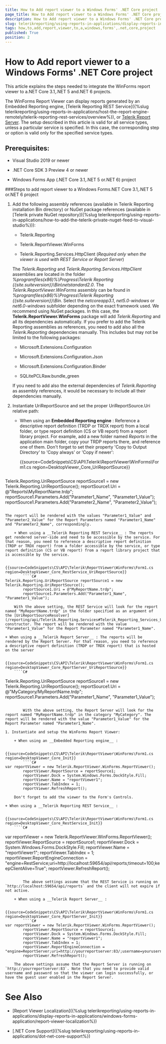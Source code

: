 ```yaml
---
title: How to Add report viewer to a Windows Forms' .NET Core project
page_title: How to Add report viewer to a Windows Forms' .NET Core project 
description: How to Add report viewer to a Windows Forms' .NET Core project
slug: telerikreporting/using-reports-in-applications/display-reports-in-applications/windows-forms-application/how-to-add-report-viewer-to-a-windows-forms'-.net-core-project
tags: how,to,add,report,viewer,to,a,windows,forms',.net,core,project
published: True
position: 2
---
```


# How to Add report viewer to a Windows Forms' .NET Core project

This article explains the steps needed to integrate the WinForms report viewer to a.NET Core 3.1,.NET 5 and.NET 6 projects. 

The WinForms Report Viewer can display reports generated by an Embedded Reporting engine, [Telerik Reporting REST Service]({%slug telerikreporting/using-reports-in-applications/host-the-report-engine-remotely/telerik-reporting-rest-services/overview%}), or [Telerik Report Server](https://docs.telerik.com/report-server/introduction). The setup described in this article is valid for all service types, unless a particular service is specified. In this case, the corresponding step or option is valid only for the specified service types. 

## Prerequisites:

* Visual Studio 2019 or newer

* .NET Core SDK 3 Preview 4 or newer

* Windows Forms App (.NET Core 3.1,.NET 5 or.NET 6) project

###Steps to add report viewer to a Windows Forms.NET Core 3.1,.NET 5 or.NET 6 project

1. Add the following assembly references (available in Telerik Reporting installation Bin directory) or NuGet package references (available in [Telerik private NuGet repository]({%slug telerikreporting/using-reports-in-applications/how-to-add-the-telerik-private-nuget-feed-to-visual-studio%})): 

	+ Telerik.Reporting

	+ Telerik.ReportViewer.WinForms

	+ Telerik.Reporting.Services.HttpClient (_Required only when the viewer is used with REST Service or Report Server_) 
   
	The _Telerik.Reporting_ and _Telerik.Reporting.Services.HttpClient_ assemblies are located in the folder _%programfiles(x86)%\Progress\Telerik Reporting {{site.suiteversion}}\Bin\netstandard2.0_. The _Telerik.ReportViewer.WinForms_ assembly can be found in _%programfiles(x86)%\Progress\Telerik Reporting {{site.suiteversion}}\Bin_. Select the _netcoreapp3.1_, _net5.0-windows_ or _net6.0-windows_ subfolder depending on the exact framework used. We recommend using NuGet packages. In this case, the __Telerik.ReportViewer.WinForms__ package will add _Telerik.Reporting_ and all its dependencies automatically. If you prefer to add the Telerik Reporting assemblies as references, you need to add also all the _Telerik.Reporting_ dependencies manually. This includes but may not be limited to the following packages: 
	
	+ Microsoft.Extensions.Configuration 

	+ Microsoft.Extensions.Configuration.Json 

	+ Microsoft.Extensions.Configuration.Binder 

	+ SQLitePCLRaw.bundle_green 
   
	If you need to add also the external dependencies of _Telerik.Reporting_ as assembly references, it would be necessary to include all their dependencies manually. 

1. Instantiate UriReportSource and set the proper UriReportSource.Uri relative path: 

	+ When using an __Embedded Reporting engine__ : Reference a descriptive report definition (TRDP or TRDX report) from a local folder, or type report definition (CS or VB report) from a report library project. For example, add a new folder named *Reports* in the application main folder, copy your TRDP reports there, and reference one of them. Don't forget to set their property 'Copy to Output Directory' to 'Copy always' or 'Copy if newer': 

		{{source=CodeSnippets\CS\API\Telerik\ReportViewer\WinForms\Form1.cs region=DesktopViewer_Core_UriReportSource}}
		````C#
Telerik.Reporting.UriReportSource reportSource1 = new Telerik.Reporting.UriReportSource();
		reportSource1.Uri = @"Reports\MyReportName.trdp";
		reportSource1.Parameters.Add("Parameter1_Name", "Parameter1_Value");
		reportSource1.Parameters.Add("Parameter2_Name", "Parameter2_Value");
````

The report will be rendered with the values "Parameter1_Value" and "Parameter2_Value" for the Report Parameters named "Parameter1_Name" and "Parameter2_Name", correspondingly. 

	+ When using a __Telerik Reporting REST Service__ : The reports get rendered server-side and need to be accessible by the service. For that reason, you need to reference a descriptive report definition (TRDP or TRDX report) from a folder accessible by the service, or type report definition (CS or VB report) from a report library project that is accessible by the service. 

		{{source=CodeSnippets\CS\API\Telerik\ReportViewer\WinForms\Form1.cs region=DesktopViewer_Core_RestService_UriReportSource}}
		````C#
Telerik.Reporting.UriReportSource reportSource1 = new Telerik.Reporting.UriReportSource();
		reportSource1.Uri = @"MyReportName.trdp";
		reportSource1.Parameters.Add("Parameter1_Name", "Parameter1_Value");
````

		With the above setting, the REST Service will look for the report named "MyReportName.trdp" in the folder specified as an argument of the [UriReportSourceResolver](/reporting/api/Telerik.Reporting.Services#Telerik_Reporting_Services_UriReportSourceResolver_System_String_) constructor. The report will be rendered with the value "Parameter1_Value" for the Report Parameter named "Parameter1_Name". 

	+ When using a __Telerik Report Server__ : The reports will be rendered by the Report Server. For that reason, you need to reference a descriptive report definition (TRDP or TRDX report) that is hosted on the server 

		{{source=CodeSnippets\CS\API\Telerik\ReportViewer\WinForms\Form1.cs region=DesktopViewer_Core_RportServer_UriReportSource}}
		````C#
Telerik.Reporting.UriReportSource reportSource1 = new Telerik.Reporting.UriReportSource();
		reportSource1.Uri = @"MyCategory/MyReportName.trdp";
		reportSource1.Parameters.Add("Parameter1_Name", "Parameter1_Value");
````

		With the above setting, the Report Server will look for the report named "MyReportName.trdp" in the category "MyCategory". The report will be rendered with the value "Parameter1_Value" for the Report Parameter named "Parameter1_Name". 

1. Instantiate and setup the WinForms Report Viewer: 

	+ When using an __Embedded Reporting engine__ : 

		{{source=CodeSnippets\CS\API\Telerik\ReportViewer\WinForms\Form1.cs region=DesktopViewer_Core_Init}}
		````C#
var reportViewer = new Telerik.ReportViewer.WinForms.ReportViewer();
		reportViewer.ReportSource = reportSource1;
		reportViewer.Dock = System.Windows.Forms.DockStyle.Fill;
		reportViewer.Name = "reportViewer1";
		reportViewer.TabIndex = 1;
		reportViewer.RefreshReport();
````

		Don't forget to add the viewer to the Form's Controls. 

	+ When using a __Telerik Reporting REST Service__ : 

		{{source=CodeSnippets\CS\API\Telerik\ReportViewer\WinForms\Form1.cs region=DesktopViewer_Core_RestService_Init}}
		````C#
var reportViewer = new Telerik.ReportViewer.WinForms.ReportViewer();
		reportViewer.ReportSource = reportSource1;
		reportViewer.Dock = System.Windows.Forms.DockStyle.Fill;
		reportViewer.Name = "reportViewer1";
		reportViewer.TabIndex = 1;
		reportViewer.ReportEngineConnection = "engine=RestService;uri=http://localhost:59654/api/reports;timeout=100;keepClientAlive=True";
		reportViewer.RefreshReport();
````

		The above settings assume that the REST Service is running on `http://localhost:59654/api/reports` and the client will not expire if not active. 

	+ When using a __Telerik Report Server__ : 

		{{source=CodeSnippets\CS\API\Telerik\ReportViewer\WinForms\Form1.cs region=DesktopViewer_Core_RportServer_Init}}
		````C#
var reportViewer = new Telerik.ReportViewer.WinForms.ReportViewer();
		reportViewer.ReportSource = reportSource1;
		reportViewer.Dock = System.Windows.Forms.DockStyle.Fill;
		reportViewer.Name = "reportViewer1";
		reportViewer.TabIndex = 1;
		reportViewer.ReportEngineConnection = "engine=ReportServer;uri=http://yourreportserver:83/;username=yourusername;password=yourpassword";
		reportViewer.RefreshReport();
````

		The above settings assume that the Report Server is running on `http://yourreportserver:83`. Note that you need to provide valid username and password so that the viewer can login successfully, or have the guest user enabled in the Report Server. 

# See Also

* [Report Viewer Localization]({%slug telerikreporting/using-reports-in-applications/display-reports-in-applications/windows-forms-application/report-viewer-localization%})

* [.NET Core Support]({%slug telerikreporting/using-reports-in-applications/dot-net-core-support%})
